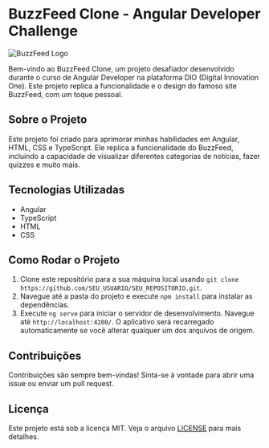 # BuzzFeed Clone - Angular Developer Challenge

![BuzzFeed Logo](https://upload.wikimedia.org/wikipedia/commons/thumb/e/e2/BuzzFeed.svg/1200px-BuzzFeed.svg.png)

Bem-vindo ao BuzzFeed Clone, um projeto desafiador desenvolvido durante o curso de Angular Developer na plataforma DIO (Digital Innovation One). Este projeto replica a funcionalidade e o design do famoso site BuzzFeed, com um toque pessoal.

## Sobre o Projeto

Este projeto foi criado para aprimorar minhas habilidades em Angular, HTML, CSS e TypeScript. Ele replica a funcionalidade do BuzzFeed, incluindo a capacidade de visualizar diferentes categorias de notícias, fazer quizzes e muito mais.

## Tecnologias Utilizadas

- Angular
- TypeScript
- HTML
- CSS

## Como Rodar o Projeto

1. Clone este repositório para a sua máquina local usando `git clone https://github.com/SEU_USUARIO/SEU_REPOSITORIO.git`.
2. Navegue até a pasta do projeto e execute `npm install` para instalar as dependências.
3. Execute `ng serve` para iniciar o servidor de desenvolvimento. Navegue até `http://localhost:4200/`. O aplicativo será recarregado automaticamente se você alterar qualquer um dos arquivos de origem.

## Contribuições

Contribuições são sempre bem-vindas! Sinta-se à vontade para abrir uma issue ou enviar um pull request.

## Licença

Este projeto está sob a licença MIT. Veja o arquivo [LICENSE](LICENSE) para mais detalhes.
